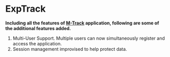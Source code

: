 # ExpTrack
**Including all the features of [M-Track](https://github.com/pratik-bhudke/M-Track) application, following are some of the additional features added.**
1. Multi-User Support. Multiple users can now simultaneously register and access the application.
2. Session management improvised to help protect data.
